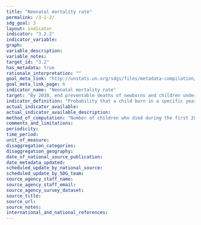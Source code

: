 ```yaml
---
title: "Neonatal mortality rate"
permalink: /3-2-2/
sdg_goal: 3
layout: indicator
indicator: "3.2.2"
indicator_variable: 
graph: 
variable_description: 
variable_notes: 
target_id: "3.2"
has_metadata: true
rationale_interpretation: ""
goal_meta_link: "http://unstats.un.org/sdgs/files/metadata-compilation/Metadata-Goal-3.pdf"
goal_meta_link_page: 6
indicator_name: "Neonatal mortality rate"
target: "By 2030, end preventable deaths of newborns and children under 5 years of age, with all countries aiming to reduce neonatal mortality to at least as low as 12 per 1,000 live births and under-5 mortality to at least as low as 25 per 1,000 live births."
indicator_definition: "Probability that a child born in a specific year or period will die during the first 28 completed days of life if subject to age_specific mortality rates of that period, expressed per 1000 live births. Neonatal deaths (deaths among live births during the first 28 completed days of life) may be subdivided into early neonatal deaths, occurring during the first 7 days of life, and late neonatal deaths, occurring after the 7th day but before the 28th completed day of life."
actual_indicator_available: 
actual_indicator_available_description: 
method_of_computation: "Number of children who died during the first 28 days of life / Number of live births Method of measurement Data from civil registration: The number of live births and the number of neonatal deaths are used to calculate age_ specific rates. This system provides annual data. Data from household surveys: Calculations are based on full birth history, whereby women are asked for the date of birth of each of their children, whether each child is still alive and if not the age at death. Method of estimation The United Nation Inter_agency Group for Child Mortality Estimation (UN_IGME) produces neonatal mortality rate estimates with a Bayesian spline regression model which models the ratio of neonatal mortality rate / (under_five mortality rate'_'neonatal mortality rate). Estimates of NMR are obtained by recombining the estimates of the ratio with UN IGME_estimated under_five mortality rate. See UN IGME for more details. Predominant type of statistics: adjusted and estimated. These neonatal mortality rates have been estimated by applying methods to the available data from all Member States in order to ensure comparability across countries and time; hence they are not necessarily the same as the official national data."
comments_and_limitations: 
periodicity: 
time_period: 
unit_of_measure: 
disaggregation_categories: 
disaggregation_geography: 
date_of_national_source_publication: 
date_metadata_updated: 
scheduled_update_by_national_source: 
scheduled_update_by_SDG_team: 
source_agency_staff_name: 
source_agency_staff_email: 
source_agency_survey_dataset: 
source_title: 
source_url: 
source_notes: 
international_and_national_references: 
---
```


